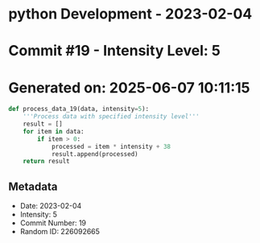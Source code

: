 ﻿# python Development - 2023-02-04
# Commit #19 - Intensity Level: 5
# Generated on: 2025-06-07 10:11:15
```python
def process_data_19(data, intensity=5):
    '''Process data with specified intensity level'''
    result = []
    for item in data:
        if item > 0:
            processed = item * intensity + 38
            result.append(processed)
    return result
```
## Metadata
- Date: 2023-02-04
- Intensity: 5
- Commit Number: 19
- Random ID: 226092665
